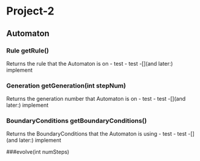 # Project-2

## Automaton

### Rule getRule()
Returns the rule that the Automaton is on
-[](before:) test
-[](after:) test
-[](and later:) implement

### Generation getGeneration(int stepNum)
Returns the generation number that Automaton is on
-[](before:) test
-[](after:) test
-[](and later:) implement

### BoundaryConditions getBoundaryConditions()
Returns the BoundaryConditions that the Automaton is using
-[](before:) test
-[](after:) test
-[](and later:) implement

###evolve(int numSteps)
